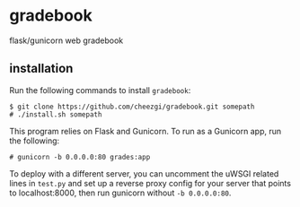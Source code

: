 # gradebook
flask/gunicorn web gradebook

## installation

Run the following commands to install `gradebook`:

```
$ git clone https://github.com/cheezgi/gradebook.git somepath
# ./install.sh somepath
```

This program relies on Flask and Gunicorn. To run as a Gunicorn app, run the following:

```
# gunicorn -b 0.0.0.0:80 grades:app
```

To deploy with a different server, you can uncomment the uWSGI related lines in `test.py`
and set up a reverse proxy config for your server that points to localhost:8000,
then run gunicorn without `-b 0.0.0.0:80`.
